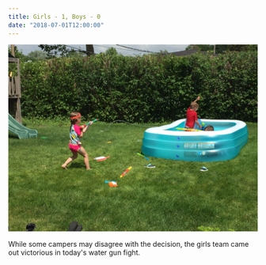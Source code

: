 ```yaml
---
title: Girls - 1, Boys - 0
date: "2018-07-01T12:00:00"
---
```


![Water Fight](./water-fight.jpg)

While some campers may disagree with the decision, the girls team came out victorious in today's water gun fight.
